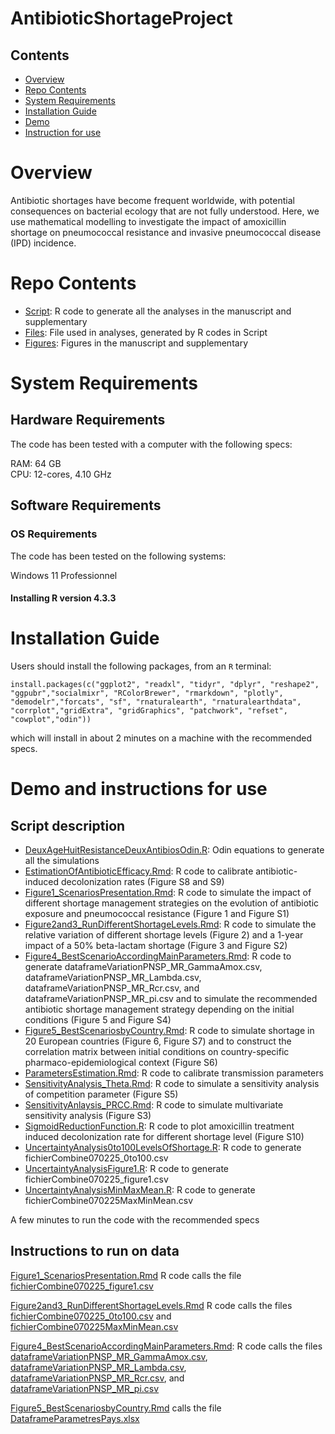 # AntibioticShortageProject

## Contents

- [Overview](#overview)
- [Repo Contents](#repo-contents)
- [System Requirements](#system-requirements)
- [Installation Guide](#installation-guide)
- [Demo](#demo)
- [Instruction for use](#instruction-for-use)


# Overview

Antibiotic shortages have become frequent worldwide, with potential consequences on bacterial ecology that are not fully understood. Here, we use mathematical modelling to investigate the impact of amoxicillin shortage on pneumococcal resistance and invasive pneumococcal disease (IPD) incidence.

# Repo Contents

- [Script](./Script): R code to generate all the analyses in the manuscript and supplementary
- [Files](./Files): File used in analyses, generated by R codes in Script
- [Figures](./Figures): Figures in the manuscript and supplementary

# System Requirements

## Hardware Requirements

The code has been tested with a computer with the following specs:

RAM: 64 GB  
CPU: 12-cores, 4.10 GHz

## Software Requirements

### OS Requirements

The code has been tested on the following systems:

Windows 11 Professionnel

#### Installing R version 4.3.3 

# Installation Guide


Users should install the following packages, from an `R` terminal:

```
install.packages(c("ggplot2", "readxl", "tidyr", "dplyr", "reshape2", "ggpubr","socialmixr", "RColorBrewer", "rmarkdown", "plotly", "demodelr","forcats", "sf", "rnaturalearth", "rnaturalearthdata", "corrplot","gridExtra", "gridGraphics", "patchwork", "refset", "cowplot","odin"))
```

which will install in about 2 minutes on a machine with the recommended specs.

# Demo and instructions for use

## Script description

- [DeuxAgeHuitResistanceDeuxAntibiosOdin.R](./Script/DeuxAgeHuitResistanceDeuxAntibiosOdin.R): Odin equations to generate all the simulations
- [EstimationOfAntibioticEfficacy.Rmd](./Script/EstimationOfAntibioticEfficacy.Rmd): R code to calibrate antibiotic-induced decolonization rates (Figure S8 and S9)
- [Figure1_ScenariosPresentation.Rmd](./Script/Figure1_ScenariosPresentation.Rmd): R code to simulate the impact of different shortage management strategies on the evolution of antibiotic exposure and pneumococcal resistance (Figure 1 and Figure S1)
- [Figure2and3_RunDifferentShortageLevels.Rmd](./Script/Figure2and3_RunDifferentShortageLevels.Rmd): R code to simulate the relative variation of different shortage levels (Figure 2) and a 1-year impact of a 50% beta-lactam shortage (Figure 3 and Figure S2)
- [Figure4_BestScenarioAccordingMainParameters.Rmd](./Script/Figure4_BestScenarioAccordingMainParameters.Rmd): R code to generate dataframeVariationPNSP_MR_GammaAmox.csv, dataframeVariationPNSP_MR_Lambda.csv, dataframeVariationPNSP_MR_Rcr.csv, and dataframeVariationPNSP_MR_pi.csv and to simulate the recommended antibiotic shortage management strategy depending on the initial conditions (Figure 5 and Figure S4)
- [Figure5_BestScenariosbyCountry.Rmd](./Script/Figure5_BestScenariosbyCountry.Rmd): R code to simulate shortage in 20 European countries (Figure 6, Figure S7) and to construct the correlation matrix between initial conditions on country-specific pharmaco-epidemiological context (Figure S6)
- [ParametersEstimation.Rmd](./Script/ParametersEstimation.Rmd): R code to calibrate transmission parameters 
- [SensitivityAnalysis_Theta.Rmd](./Script/SensitivityAnalysis_Theta.Rmd): R code to simulate a sensitivity analysis of competition parameter (Figure S5)
- [SensitivityAnlaysis_PRCC.Rmd](./Script/SensitivityAnlaysis_PRCC.Rmd): R code to simulate multivariate sensitivity analysis (Figure S3)
- [SigmoidReductionFunction.R](./Script/SigmoidReductionFunction.R): R code to plot amoxicillin treatment induced decolonization rate for different shortage level (Figure S10)
- [UncertaintyAnalysis0to100LevelsOfShortage.R](./Script/UncertaintyAnalysis0to100LevelsOfShortage.R): R code to generate fichierCombine070225_0to100.csv
- [UncertaintyAnalysisFigure1.R](./Script/UncertaintyAnalysisFigure1.R): R code to generate fichierCombine070225_figure1.csv
- [UncertaintyAnalysisMinMaxMean.R](./Script/UncertaintyAnalysisMinMaxMean.R): R code to generate fichierCombine070225MaxMinMean.csv

A few minutes to run the code with the recommended specs

## Instructions to run on data
[Figure1_ScenariosPresentation.Rmd](./Script/Figure1_ScenariosPresentation.Rmd) R code calls the file [fichierCombine070225_figure1.csv](./Files/fichierCombine070225_figure1.csv)

[Figure2and3_RunDifferentShortageLevels.Rmd](./Script/Figure2and3_RunDifferentShortageLevels.Rmd) R code calls the files [fichierCombine070225_0to100.csv](./Files/fichierCombine070225_0to100.csv) and [fichierCombine070225MaxMinMean.csv](./Files/fichierCombine070225MaxMinMean.csv)

[Figure4_BestScenarioAccordingMainParameters.Rmd](./Script/Figure4_BestScenarioAccordingMainParameters.Rmd): R code calls the files [dataframeVariationPNSP_MR_GammaAmox.csv](./Files/dataframeVariationPNSP_MR_GammaAmox.csv), [dataframeVariationPNSP_MR_Lambda.csv](./Files/dataframeVariationPNSP_MR_Lambda.csv), [dataframeVariationPNSP_MR_Rcr.csv](./Files/dataframeVariationPNSP_MR_Rcr.csv), and [dataframeVariationPNSP_MR_pi.csv](./Files/dataframeVariationPNSP_MR_pi.csv)

[Figure5_BestScenariosbyCountry.Rmd](./Script/Figure5_BestScenariosbyCountry.Rmd) calls the file [DataframeParametresPays.xlsx](./Files/DataframeParametresPays.xlsx)


